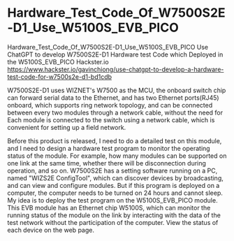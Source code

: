 # Hardware_Test_Code_Of_W7500S2E-D1_Use_W5100S_EVB_PICO
Hardware_Test_Code_Of_W7500S2E-D1_Use_W5100S_EVB_PICO
Use ChatGPT to develop W7500S2E-D1 Hardware test Code which Deployed in the W5100S_EVB_PICO
Hackster.io
https://www.hackster.io/gavinchiong/use-chatgpt-to-develop-a-hardware-test-code-for-w7500s2e-d1-bd1cdb

W7500S2E-D1 uses WIZNET's W7500 as the MCU, the onboard switch chip can forward serial data to the Ethernet, and has two Ethernet ports(RJ45) onboard, which supports ring network topology, and can be connected between every two modules through a network cable, without the need for Each module is connected to the switch using a network cable, which is convenient for setting up a field network.

Before this product is released, I need to do a detailed test on this module, and I need to design a hardware test program to monitor the operating status of the module. For example, how many modules can be supported on one link at the same time, whether there will be disconnection during operation, and so on.
W7500S2E has a setting software running on a PC, named "WIZS2E ConfigTool", which can discover devices by broadcasting, and can view and configure modules. But if this program is deployed on a computer, the computer needs to be turned on 24 hours and cannot sleep.
My idea is to deploy the test program on the W5100S_EVB_PICO module. 
This EVB module has an Ethernet chip W5100S, which can monitor the running status of the module on the link by interacting with the data of the test network without the participation of the computer. View the status of each device on the web page.
